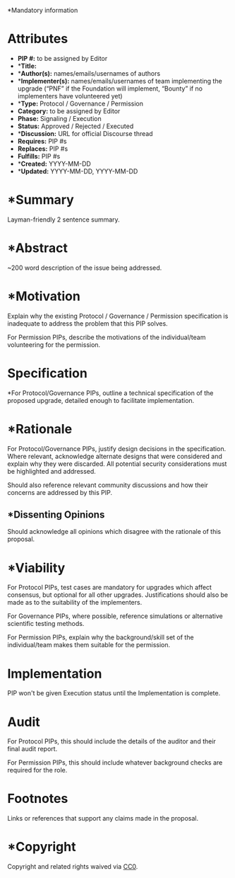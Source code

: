 *Mandatory information

# Attributes
- **PIP #:** to be assigned by Editor
- ***Title:** 
- ***Author(s):** names/emails/usernames of authors
- ***Implementer(s):** names/emails/usernames of team implementing the upgrade (“PNF” if the Foundation will implement, “Bounty” if no implementers have volunteered yet)
- ***Type:** Protocol / Governance / Permission
- **Category:** to be assigned by Editor
- **Phase:** Signaling / Execution
- **Status:** Approved / Rejected / Executed
- ***Discussion:** URL for official Discourse thread
- **Requires:** PIP #s
- **Replaces:** PIP #s
- **Fulfills:** PIP #s
- ***Created:** YYYY-MM-DD
- ***Updated:** YYYY-MM-DD, YYYY-MM-DD


# *Summary

Layman-friendly 2 sentence summary.

# *Abstract

~200 word description of the issue being addressed.

# *Motivation

Explain why the existing Protocol / Governance / Permission specification is inadequate to address the problem that this PIP solves.

For Permission PIPs, describe the motivations of the individual/team volunteering for the permission.

# Specification

*For Protocol/Governance PIPs, outline a technical specification of the proposed upgrade, detailed enough to facilitate implementation.

# *Rationale

For Protocol/Governance PIPs, justify design decisions in the specification. Where relevant, acknowledge alternate designs that were considered and explain why they were discarded. All potential security considerations must be highlighted and addressed.

Should also reference relevant community discussions and how their concerns are addressed by this PIP.

## *Dissenting Opinions

Should acknowledge all opinions which disagree with the rationale of this proposal.

# *Viability

For Protocol PIPs, test cases are mandatory for upgrades which affect consensus, but optional for all other upgrades. Justifications should also be made as to the suitability of the implementers.

For Governance PIPs, where possible, reference simulations or alternative scientific testing methods.

For Permission PIPs, explain why the background/skill set of the individual/team makes them suitable for the permission.

# Implementation

PIP won't be given Execution status until the Implementation is complete.

# Audit

For Protocol PIPs, this should include the details of the auditor and their final audit report.

For Permission PIPs, this should include whatever background checks are required for the role.

# Footnotes

Links or references that support any claims made in the proposal.

# *Copyright

Copyright and related rights waived via [CC0](https://creativecommons.org/publicdomain/zero/1.0/).
